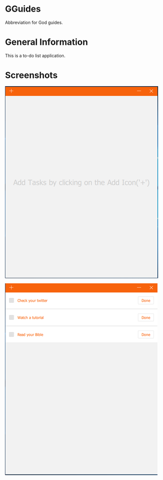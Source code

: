 # GGuides
Abbreviation for God guides.

# General Information
This is a to-do list application.

# Screenshots
![default](https://github.com/amoh-godwin/GGuides/blob/master/screenshot_default.PNG)

![tasks](https://github.com/amoh-godwin/GGuides/blob/master/screenshot_tasks.PNG)

